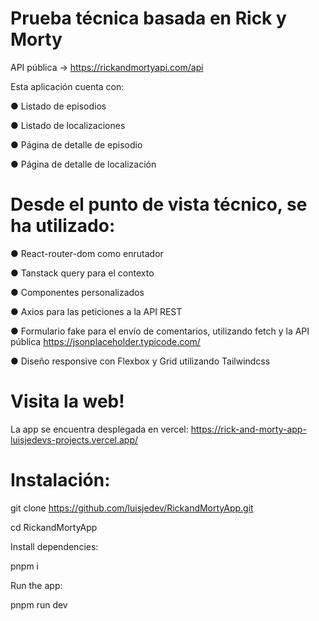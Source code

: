 # Prueba técnica basada en Rick y Morty
API pública -> https://rickandmortyapi.com/api

Esta aplicación cuenta con:

● Listado de episodios

● Listado de localizaciones

● Página de detalle de episodio

● Página de detalle de localización

# Desde el punto de vista técnico, se ha utilizado:

● React-router-dom como enrutador

● Tanstack query para el contexto

● Componentes personalizados

● Axios para las peticiones a la API REST

● Formulario fake para el envío de comentarios, utilizando fetch y la API pública https://jsonplaceholder.typicode.com/

● Diseño responsive con Flexbox y Grid utilizando Tailwindcss

# Visita la web!

La app se encuentra desplegada en vercel: https://rick-and-morty-app-luisjedevs-projects.vercel.app/

# Instalación:

git clone https://github.com/luisjedev/RickandMortyApp.git

cd RickandMortyApp

Install dependencies:

pnpm i

Run the app:

pnpm run dev

